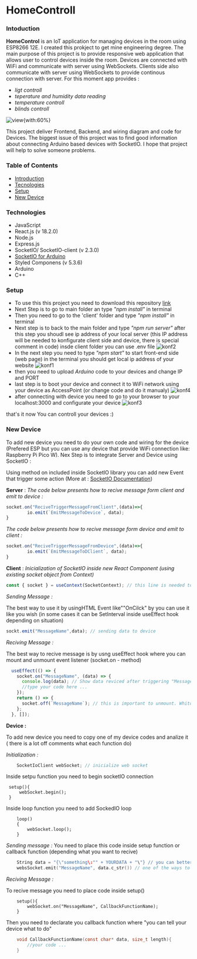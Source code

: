 # HomeControll


### Intoduction

__HomeControl__ is an IoT application for managing devices in the room using ESP8266 12E. I created this prokject to get mine engineering degree. The main purpose of this project is to provide responsive web application that allows user to control devices inside the room. Devices are connected with WiFi and communicate with server using WebSockets. Clients side also communicate with server using WebSockets to provide continous connection with server. For this moment app provides : 
 *  *ligt controll*
 * *teperature and humidity data reading*
 * *temperature controll*
 * *blinds controll*
 
![view](https://github.com/MichalStuff/HomeControll/assets/87261327/bbcc150e-0ebd-46d7-a2c3-968bcbf72055){with:60%}

This project deliver Frontend, Backend, and wiring diagram and code for Devices. 
The biggest issue of this project was to find good information about connecting Arduino based devices with SocketIO. I hope that project will help to solve someone problems.

### Table of Contents
* [Introduction](#Introduction)
* [Tecnologies]()
* [Setup]()
* [New Device]()

### Technologies

* JavaScript
* React.js (v 18.2.0)
* Node.js
* Express.js
* SocketIO/ SocketIO-client (v 2.3.0)
* [SocketIO for Arduino](https://github.com/timum-viw/socket.io-client)
* Styled Componens (v 5.3.6)
* Arduino
* C++

### Setup
* To use this this project you need to download this repository [link](https://github.com/MichalStuff/HomeControll)
* Next Step is to go to main folder an type *"npm install"* in terminal
* Then you need to go to the 'client' folder and type *"npm install"* in terminal
* Next step is to back to the main folder and type *"npm run server"* after this step you shoudl see ip address of your local server (this IP address will be needed to konfigurate client side and device, there is special comment in code) insde client folder you can use .env file
![konf2](https://github.com/MichalStuff/HomeControll/assets/87261327/b0420d9e-2f90-4c44-b0dc-5ff5e014bc6e)
* In the next step you need to type *"npm start"* to start front-end side (web page) in the terminal you should get local ip address of your website
![konf1](https://github.com/MichalStuff/HomeControll/assets/87261327/fd01f5b9-5485-4acd-a297-f1ffe201a443)
* then you need to upload *Arduino* code to your devices and change IP and PORT
* last step is to boot your device and connect it to WiFi network using your device as AccessPoint (or change code and do it manualy)
![konf4](https://github.com/MichalStuff/HomeControll/assets/87261327/c5f44123-1d79-469b-bbce-f14e17e32f53)
*  after connecting with device you need to go to your browser to your localhost:3000 and configurate your device
![konf3](https://github.com/MichalStuff/HomeControll/assets/87261327/8f517f99-b6ef-4c44-880a-3c1b0b396eab)

that's it now You can controll your devices :)

### New Device
To add new device you need to do your own code and wiring for the device (Prefered ESP but you can use any device that provide WiFi connection like: Raspberry Pi Pico W). Nex Step is to integrate Server and Device using SocketIO : 

Using method on included inside SocketIO library you can add new Event that trigger some action (More at : [SocketIO Documentation](https://socket.io/docs/v4/)) 

__Server__ : 
*The code below presents how to recive message form client and emit to device :*
```Javascript
socket.on("ReciveTriggerMessageFromClient",(data)=>{
        io.emit(`EmitMessageToDevice`, data); 
}
```
*The code below presents how to recive message form device and emit to client :*

```Javascript
socket.on("ReciveTriggerMessageFromDevice",(data)=>{
        io.emit(`EmitMessageToDClient`, data); 
}
```

__Client__ : 
*Inicialization of SocketIO inside new React Component (using existing socket object from Context)*
```Javascript
const { socket } = useContext(SocketContext); // this line is needed to use SocketIO inside Component
```
*Sending Message :*

The best way to use it by usingHTML Event like""OnCilck" by you can use it like you wish (in some cases it can be SetInterval inside useEffect hook depending on situation)

```Javascript
sockt.emit("MessageName",data); // sending data to device
````
*Reciving Message :*

The best way to recive message is by usng useEffect hook where you can mount and unmount event listener (socket.on - method)

```JavaScript
  useEffect(() => {
    socket.on("MessageName", (data) => {
      console.log(data); // Show data reviced after triggering "MessageName" event
      //type your code here ... 
    });
    return () => {
      socket.off(`MessageName`); // this is important to unmount. Whitout this step Event will be mounted multiple times and after each call data will be shown several times
    };
  }, []);
```
__Device :__

To add new device you need to copy one of my device codes and analize it ( there is a lot off comments what each function do)

*Initialization :*

```C++
    SocketIoClient webSocket; // inicialize web socket
```

Inside setpu function you need to begin socketIO connection

```C+++
 setup(){
     webSocket.begin();
 }
```

Inside loop function you need to add SockedIO loop

```C+++
    loop()
    {
        webSocket.loop();
    }
```


*Sending message :*
You need to place this code inside setup function or callback function (depending what you want to recive)
```C++
    String data = "{\"something\:"" + YOURDATA + "\"} // you can better see how to prepare data in my code 
    websSocket.emit("MessageName", data.c_str()) // one of the ways to send data as object
```

*Reciving Message  :*

To recive message you need to place code inside setup() 

```C+++
    setup(){
        webSocket.on("MessageName", CallbackFunctionName);
    }
```
Then you need to declarate you callback function where "you can tell your device what to do"

```C
    void CallbackFunctionName(const char* data, size_t length){
        //your code ...
    }
```
